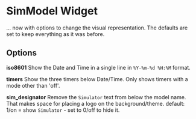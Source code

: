 # SimModel Widget
... now with options to change the visual representation.
The defaults are set to keep everything as it was before.

## Options

**iso8601**
Show the Date and Time in a single line in `%Y-%m-%d %H:%M` format.

**timers**
Show the three timers below Date/Time.
Only shows timers with a mode other than 'off'.

**sim_designator**
Remove the `Simulator` text from below the model name.
That makes space for placing a logo on the background/theme.
default: 1/on = show `Simulator` - set to 0/off to hide it.
